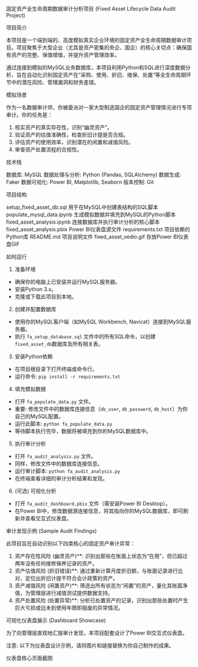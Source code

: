 固定资产全生命周期数据审计分析项目 (Fixed Asset Lifecycle Data Audit Project)

 项目简介

本项目是一个端到端的、高度模拟真实企业环境的固定资产全生命周期数据审计项目。项目聚焦于大型企业（尤其是资产密集的央企、国企）的核心关切点：确保国有资产的完整、保值增值，并提升资产管理效率。

通过连接到模拟的MySQL业务数据库，本项目利用Python和SQL进行深度数据分析，旨在自动化识别固定资产在“采购、使用、折旧、维保、处置”等全生命周期环节中的潜在风险、管理漏洞和财务差错。

模拟场景

作为一名数据审计师，你被委派对一家大型制造国企的固定资产管理情况进行专项审计。你的任务是：
1.  核实资产的真实存在性，识别“幽灵资产”。
2.  验证资产的估值准确性，检查折旧计提是否合规。
3.  评估资产的使用效率，识别潜在的闲置和减值风险。
4.  审查资产处置流程的合规性。

 技术栈

数据库: MySQL
数据处理与分析: Python (Pandas, SQLAlchemy)
数据生成: Faker
数据可视化: Power BI, Matplotlib, Seaborn
版本控制: Git

 项目结构


setup_fixed_asset_db.sql       用于在MySQL中创建表结构的SQL脚本
populate_mysql_data.ipynb      生成模拟数据并填充到MySQL的Python脚本
fixed_asset_analysis.ipynb     连接数据库并执行审计分析的核心脚本
fixed_asset_analysis.pbix      Power BI仪表盘源文件
requirements.txt               项目依赖的Python库
README.md                      项目说明文件
fixed_asset_vedio.gif          存放Power BI仪表盘GIF


如何运行

 1. 准备环境
- 确保你的电脑上已安装并运行MySQL服务器。
- 安装Python 3.x。
- 克隆或下载此项目到本地。

2. 创建并配置数据库
- 使用你的MySQL客户端（如MySQL Workbench, Navicat）连接到MySQL服务器。
- 执行 `fa_setup_database.sql` 文件中的所有SQL命令，以创建`fixed_asset_db`数据库及所有相关表。

 3. 安装Python依赖
- 在项目根目录下打开终端或命令行。
- 运行命令: `pip install -r requirements.txt`

 4. 填充模拟数据
- 打开 `fa_populate_data.py` 文件。
- 重要: 修改文件中的数据库连接信息（`db_user`, `db_password`, `db_host`）为你自己的MySQL配置。
- 运行此脚本: `python fa_populate_data.py`
- 等待脚本执行完毕，数据将被填充到你的MySQL数据库中。

5. 执行审计分析
- 打开 `fa_audit_analysis.py` 文件。
- 同样，修改文件中的数据库连接信息。
- 运行审计脚本: `python fa_audit_analysis.py`
- 在终端查看详细的审计分析结果和发现。

 6. (可选) 可视化分析
- 打开 `fa_audit_dashboard.pbix` 文件（需安装Power BI Desktop）。
- 在Power BI中，修改数据源连接信息，将其指向你的MySQL数据库，即可刷新并查看交互式仪表盘。

审计发现示例 (Sample Audit Findings)

此项目旨在自动识别以下四类核心的固定资产审计异常：

1. 资产存在性风险 (幽灵资产)**: 识别出那些在账面上状态为“在用”，但已超过两年没有任何维修保养记录的资产。
2. 资产估值风险 (折旧错误)**: 通过重新计算月度折旧额，与账面记录进行比对，定位出折旧计提不符合会计政策的资产。
3. 资产减值风险 (闲置资产)**: 筛选出所有状态为“闲置”的资产，量化其账面净值，为管理层进行减值测试提供数据支持。
4. 资产处置风险 (处置异常)**: 分析已处置资产的记录，识别出那些处置时产生巨大亏损或远未到使用年限即报废的异常情况。

可视化仪表盘展示 (Dashboard Showcase)

为了向管理层直观地汇报审计发现，本项目配套设计了Power BI交互式仪表盘。

注意: 以下为仪表盘设计示例，请将图片和链接替换为你自己制作的成果。


 仪表盘核心页面截图


